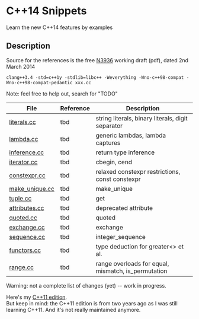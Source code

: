 C++14 Snippets
==============

Learn the new C++14 features by examples


Description
-----------

Source for the references is the free [N3936](https://raw.githubusercontent.com/cplusplus/draft/ab1e49a22e78386e263e787cd1e705f9c81e951f/papers/N3936.pdf) working draft (pdf), dated 2nd March 2014

    clang++3.4 -std=c++1y -stdlib=libc++ -Weverything -Wno-c++98-compat -Wno-c++98-compat-pedantic xxx.cc

Note: feel free to help out, search for "TODO"


|                    File                 |       Reference       |                                Description                           |
| --------------------------------------- | --------------------- | -------------------------------------------------------------------- |
| [literals.cc](literals.cc)              |          tbd          | string literals, binary literals, digit separator                    |
| [lambda.cc](lambda.cc)                  |          tbd          | generic lambdas, lambda captures                                     |
| [inference.cc](inference.cc)            |          tbd          | return type inference                                                |
| [iterator.cc](iterator.cc)              |          tbd          | cbegin, cend                                                         |
| [constexpr.cc](constexpr.cc)            |          tbd          | relaxed constexpr restrictions, const constexpr                      |
| [make_unique.cc](make_unique.cc)        |          tbd          | make\_unique                                                         |
| [tuple.cc](tuple.cc)                    |          tbd          | get<T>                                                               |
| [attributes.cc](attributes.cc)          |          tbd          | deprecated attribute                                                 |
| [quoted.cc](quoted.cc)                  |          tbd          | quoted                                                               |
| [exchange.cc](exchange.cc)              |          tbd          | exchange                                                             |
| [sequence.cc](sequence.cc)              |          tbd          | integer\_sequence                                                    |
| [functors.cc](functors.cc)              |          tbd          | type deduction for greater<> et al.                                  |
| [range.cc](range.cc)                    |          tbd          | range overloads for equal, mismatch, is\_permutation                 |

Warning: not a complete list of changes (yet) -- work in progress.

Here's my [C++11 edition](https://github.com/daniel-j-h/cpp11-snippets).  
But keep in mind: the C++11 edition is from two years ago as I was still learning C++11. And it's not really maintained anymore.
